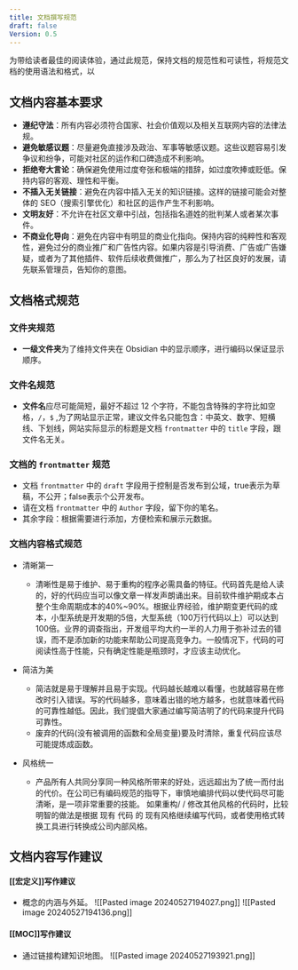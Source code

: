 ```yaml
---
title: 文档撰写规范
draft: false
Version: 0.5
---
```

为带给读者最佳的阅读体验，通过此规范，保持文档的规范性和可读性，将规范文档的使用语法和格式，以

## 文档内容基本要求

- **遵纪守法**：所有内容必须符合国家、社会价值观以及相关互联网内容的法律法规。
- **避免敏感议题**：尽量避免直接涉及政治、军事等敏感议题。这些议题容易引发争议和纷争，可能对社区的运作和口碑造成不利影响。
- **拒绝夸大言论**：确保避免使用过度夸张和极端的措辞，如过度吹捧或贬低。保持内容的客观、理性和平衡。
- **不插入无关链接**：避免在内容中插入无关的知识链接。这样的链接可能会对整体的 SEO（搜索引擎优化）和社区的运作产生不利影响。
- **文明友好**：不允许在社区文章中引战，包括指名道姓的批判某人或者某次事件。
- **不商业化导向**：避免在内容中有明显的商业化指向。保持内容的纯粹性和客观性，避免过分的商业推广和广告性内容。如果内容是引导消费、广告或广告嫌疑，或者为了其他插件、软件后续收费做推广，那么为了社区良好的发展，请先联系管理员，告知你的意图。

## 文档格式规范

### 文件夹规范

- **一级文件夹**为了维持文件夹在 Obsidian 中的显示顺序，进行编码以保证显示顺序。
### 文件名规范

 - **文件名**应尽可能简短，最好不超过 12 个字符，不能包含特殊的字符比如空格，`/`，`$` ,为了网站显示正常，建议文件名只能包含：中英文、数字、短横线、下划线，网站实际显示的标题是文档 `frontmatter` 中的 `title` 字段，跟文件名无关。
### 文档的 `frontmatter` 规范

- 文档 `frontmatter` 中的 `draft` 字段用于控制是否发布到公域，true表示为草稿，不公开；false表示个公开发布。
- 请在文档 `frontmatter` 中的 `Author` 字段，留下你的笔名。
- 其余字段：根据需要进行添加，方便检索和展示元数据。
### 文档内容格式规范

- 清晰第一
	- 清晰性是易于维护、易于重构的程序必需具备的特征。代码首先是给人读的，好的代码应当可以像文章一样发声朗诵出来。目前软件维护期成本占整个生命周期成本的40%~90%。根据业界经验，维护期变更代码的成本，小型系统是开发期的5倍，大型系统（100万行代码以上）可以达到100倍。业界的调查指出，开发组平均大约一半的人力用于弥补过去的错误，而不是添加新的功能来帮助公司提高竞争力。一般情况下，代码的可阅读性高于性能，只有确定性能是瓶颈时，才应该主动优化。

- 简洁为美
	- 简洁就是易于理解并且易于实现。代码越长越难以看懂，也就越容易在修改时引入错误。写的代码越多，意味着出错的地方越多，也就意味着代码的可靠性越低。因此，我们提倡大家通过编写简洁明了的代码来提升代码可靠性。
	- 废弃的代码(没有被调用的函数和全局变量)要及时清除，重复代码应该尽可能提炼成函数。

- 风格统一
	- 产品所有人共同分享同一种风格所带来的好处，远远超出为了统一而付出的代价。在公司已有编码规范的指导下，审慎地编排代码以使代码尽可能清晰，是一项非常重要的技能。 如果重构/ / 修改其他风格的代码时，比较明智的做法是根据 现有 代码 的 现有风格继续编写代码，或者使用格式转换工具进行转换成公司内部风格。

## 文档内容写作建议

#### [[宏定义]]写作建议
- 概念的内涵与外延。
![[Pasted image 20240527194027.png]]
![[Pasted image 20240527194136.png]]

#### [[MOC]]写作建议
- 通过链接构建知识地图。
![[Pasted image 20240527193921.png]]